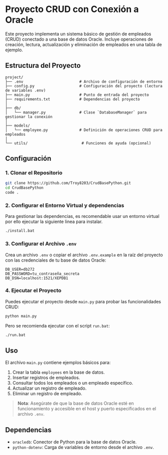 # Proyecto CRUD con Conexión a Oracle

Este proyecto implementa un sistema básico de gestión de empleados (CRUD) conectado a una base de datos Oracle. Incluye operaciones de creación, lectura, actualización y eliminación de empleados en una tabla de ejemplo.

## Estructura del Proyecto

```
project/
├── .env                         # Archivo de configuración de entorno
├── config.py                    # Configuración del proyecto (lectura de variables .env)
├── main.py                      # Punto de entrada del proyecto
├── requirements.txt             # Dependencias del proyecto
│
├── db/                          
│   └── manager.py               # Clase `DatabaseManager` para gestionar la conexión
│
├── models/
│   └── employee.py              # Definición de operaciones CRUD para empleados
│
└── utils/                        # Funciones de ayuda (opcional)
```

## Configuración

### 1. Clonar el Repositorio

```bash
git clone https://github.com/Troy8203/CrudBasePython.git
cd CrudBasePython
code .
```

### 2. Configurar el Entorno Virtual y dependencias

Para gestionar las dependencias, es recomendable usar un entorno virtual por ello ejecutar la siguiente linea para instalar.

```bash
./install.bat
```

### 3. Configurar el Archivo `.env`

Crea un archivo `.env` o copiar el archivo `.env.example` en la raíz del proyecto con las credenciales de tu base de datos Oracle:

```
DB_USER=db272
DB_PASSWORD=tu_contraseña_secreta
DB_DSN=localhost:1521/XEPDB1
```

### 4. Ejecutar el Proyecto

Puedes ejecutar el proyecto desde `main.py` para probar las funcionalidades CRUD:

```bash
python main.py
```

Pero se recomienda ejecutar con el script `run.bat`:

```bash
./run.bat
```

## Uso

El archivo `main.py` contiene ejemplos básicos para:

1. Crear la tabla `employees` en la base de datos.
2. Insertar registros de empleados.
3. Consultar todos los empleados o un empleado específico.
4. Actualizar un registro de empleado.
5. Eliminar un registro de empleado.

> **Nota**: Asegúrate de que la base de datos Oracle esté en funcionamiento y accesible en el host y puerto especificados en el archivo `.env`.

## Dependencias

- `oracledb`: Conector de Python para la base de datos Oracle.
- `python-dotenv`: Carga de variables de entorno desde el archivo `.env`.